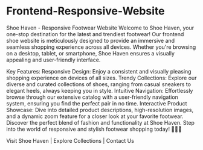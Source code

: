 # Frontend-Responsive-Website
Shoe Haven - Responsive Footwear Website 
Welcome to Shoe Haven, your one-stop destination for the latest and trendiest footwear! Our frontend shoe website is meticulously designed to provide an immersive and seamless shopping experience across all devices. Whether you're browsing on a desktop, tablet, or smartphone, Shoe Haven ensures a visually appealing and user-friendly interface.

Key Features:
Responsive Design: Enjoy a consistent and visually pleasing shopping experience on devices of all sizes.
Trendy Collections: Explore our diverse and curated collections of shoes, ranging from casual sneakers to elegant heels, always keeping you in style.
Intuitive Navigation: Effortlessly browse through our extensive catalog with a user-friendly navigation system, ensuring you find the perfect pair in no time.
Interactive Product Showcase: Dive into detailed product descriptions, high-resolution images, and a dynamic zoom feature for a closer look at your favorite footwear.
Discover the perfect blend of fashion and functionality at Shoe Haven. Step into the world of responsive and stylish footwear shopping today! 🥿👟👠

Visit Shoe Haven | Explore Collections | Contact Us
